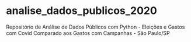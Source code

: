# analise_dados_publicos_2020
Repositório de Análise de Dados Públicos com Python - Eleições e Gastos com Covid Comparado aos Gastos com Campanhas - São Paulo/SP 
